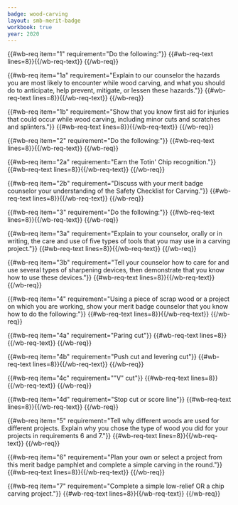```yaml
---
badge: wood-carving
layout: smb-merit-badge
workbook: true
year: 2020
---
```



{{#wb-req item="1" requirement="Do the following:"}}
{{#wb-req-text lines=8}}{{/wb-req-text}}
{{/wb-req}}

{{#wb-req item="1a" requirement="Explain to our counselor the hazards you are most likely to encounter while wood carving, and what you should do to anticipate, help prevent, mitigate, or lessen these hazards."}}
{{#wb-req-text lines=8}}{{/wb-req-text}}
{{/wb-req}}

{{#wb-req item="1b" requirement="Show that you know first aid for injuries that could occur while wood carving, including minor cuts and scratches and splinters."}}
{{#wb-req-text lines=8}}{{/wb-req-text}}
{{/wb-req}}

{{#wb-req item="2" requirement="Do the following:"}}
{{#wb-req-text lines=8}}{{/wb-req-text}}
{{/wb-req}}

{{#wb-req item="2a" requirement="Earn the Totin' Chip recognition."}}
{{#wb-req-text lines=8}}{{/wb-req-text}}
{{/wb-req}}

{{#wb-req item="2b" requirement="Discuss with your merit badge counselor your understanding of the Safety Checklist for Carving."}}
{{#wb-req-text lines=8}}{{/wb-req-text}}
{{/wb-req}}

{{#wb-req item="3" requirement="Do the following:"}}
{{#wb-req-text lines=8}}{{/wb-req-text}}
{{/wb-req}}

{{#wb-req item="3a" requirement="Explain to your counselor, orally or in writing, the care and use of five types of tools that you may use in a carving project."}}
{{#wb-req-text lines=8}}{{/wb-req-text}}
{{/wb-req}}

{{#wb-req item="3b" requirement="Tell your counselor how to care for and use several types of sharpening devices, then demonstrate that you know how to use these devices."}}
{{#wb-req-text lines=8}}{{/wb-req-text}}
{{/wb-req}}

{{#wb-req item="4" requirement="Using a piece of scrap wood or a project on which you are working, show your merit badge counselor that you know how to do the following:"}}
{{#wb-req-text lines=8}}{{/wb-req-text}}
{{/wb-req}}

{{#wb-req item="4a" requirement="Paring cut"}}
{{#wb-req-text lines=8}}{{/wb-req-text}}
{{/wb-req}}

{{#wb-req item="4b" requirement="Push cut and levering cut"}}
{{#wb-req-text lines=8}}{{/wb-req-text}}
{{/wb-req}}

{{#wb-req item="4c" requirement=""V" cut"}}
{{#wb-req-text lines=8}}{{/wb-req-text}}
{{/wb-req}}

{{#wb-req item="4d" requirement="Stop cut or score line"}}
{{#wb-req-text lines=8}}{{/wb-req-text}}
{{/wb-req}}

{{#wb-req item="5" requirement="Tell why different woods are used for different projects. Explain why you chose the type of wood you did for your projects in requirements 6 and 7."}}
{{#wb-req-text lines=8}}{{/wb-req-text}}
{{/wb-req}}

{{#wb-req item="6" requirement="Plan your own or select a project from this merit badge pamphlet and complete a simple carving in the round."}}
{{#wb-req-text lines=8}}{{/wb-req-text}}
{{/wb-req}}

{{#wb-req item="7" requirement="Complete a simple low-relief OR a chip carving project."}}
{{#wb-req-text lines=8}}{{/wb-req-text}}
{{/wb-req}}
